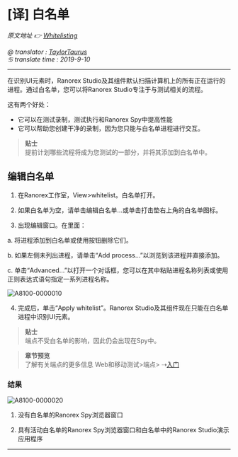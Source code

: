 # [译] 白名单

*原文地址 👉 [Whitelisting][0]*

*@ translator : [TaylorTaurus](https://github.com/taylortaurus)*    
*♋ translate time : 2019-9-10*    

---

在识别UI元素时，Ranorex Studio及其组件默认扫描计算机上的所有正在运行的进程。通过白名单，您可以将Ranorex Studio专注于与测试相关的流程。

这有两个好处：

- 它可以在测试录制，测试执行和Ranorex Spy中提高性能
- 它可以帮助您创建干净的录制，因为您只能与白名单进程进行交互。


>**贴士**            
提前计划哪些流程将成为您测试的一部分，并将其添加到白名单中。

## 编辑白名单
1. 在Ranorex工作室，View>whitelist。白名单打开。

2. 如果白名单为空，请单击编辑白名单...或单击打击垫右上角的白名单图标。

3. 出现编辑窗口。在里面：

a. 将进程添加到白名单或使用按钮删除它们。

b. 如果左侧未列出进程，请单击“Add process...”以浏览到该进程并直接添加。

c. 单击“Advanced...”以打开一个对话框，您可以在其中粘贴进程名称列表或使用正则表达式语句指定一系列进程名称。

![A8100-0000010](https://gitee.com/taylortaurus/RX_UserGuide_GitBook_Picbed/raw/master/whitelisting/A8100-0000010.png)


4. 完成后，单击“Apply whitelist”。Ranorex Studio及其组件现在只能在白名单进程中识别UI元素。

>**贴士**                 
端点不受白名单的影响，因此仍会出现在Spy中。

>**章节预览**          
了解有关端点的更多信息
Web和移动测试>端点> ⇢[入门][1]

### **结果**  

![A8100-0000020](https://gitee.com/taylortaurus/RX_UserGuide_GitBook_Picbed/raw/master/test-validation/A8100-0000020.png)

1. 没有白名单的Ranorex Spy浏览器窗口

2. 具有活动白名单的Ranorex Spy浏览器窗口和白名单中的Ranorex Studio演示应用程序


---

[0]: https://www.ranorex.com/help/latest/ranorex-studio-fundamentals/whitelisting/

[1]:.\web-mobile-testing\Endpoints\getting-started.html

